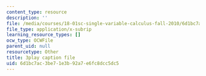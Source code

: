 ```yaml
---
content_type: resource
description: ''
file: /media/courses/18-01sc-single-variable-calculus-fall-2010/6d1bc7ac3be71e3b92a7e6fc8dcc5dc5_HaOHUfymsuk.srt
file_type: application/x-subrip
learning_resource_types: []
ocw_type: OCWFile
parent_uid: null
resourcetype: Other
title: 3play caption file
uid: 6d1bc7ac-3be7-1e3b-92a7-e6fc8dcc5dc5
---
```

